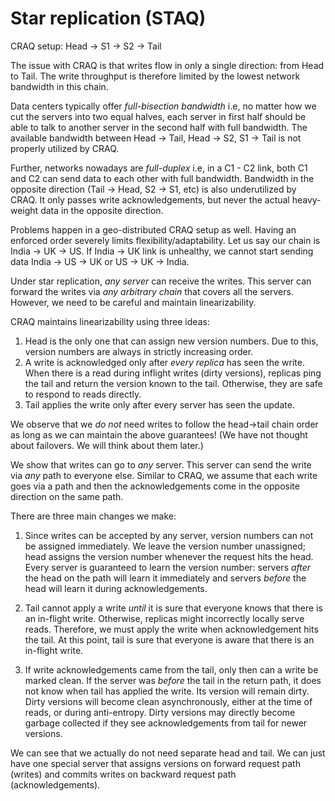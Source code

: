 # Star replication (STAQ)

CRAQ setup: Head -> S1 -> S2 -> Tail

The issue with CRAQ is that writes flow in only a single direction: from Head to
Tail. The write throughput is therefore limited by the lowest network bandwidth
in this chain.  

Data centers typically offer *full-bisection bandwidth* i.e, no matter how we
cut the servers into two equal halves, each server in first half should be able
to talk to another server in the second half with full bandwidth.  The available
bandwidth between Head -> Tail, Head -> S2, S1 -> Tail is not properly utilized
by CRAQ.

Further, networks nowadays are *full-duplex* i.e, in a C1 - C2 link, both C1
and C2 can send data to each other with full bandwidth. Bandwidth in the
opposite direction (Tail -> Head, S2 -> S1, etc) is also underutilized by CRAQ.
It only passes write acknowledgements, but never the actual heavy-weight data in
the opposite direction.

Problems happen in a geo-distributed CRAQ setup as well. Having an
enforced order severely limits flexibility/adaptability. Let us say our chain is
India -> UK -> US. If India -> UK link is unhealthy, we cannot start sending
data India -> US -> UK or US -> UK -> India.

Under star replication, *any server* can receive the writes. This server can
forward the writes via *any arbitrary chain* that covers all the servers.
However, we need to be careful and maintain linearizability.

CRAQ maintains linearizability using three ideas: 
1. Head is the only one that can assign new version numbers. Due to this, version
numbers are always in strictly increasing order. 
2. A write is acknowledged only after *every replica* has seen the write.  When
there is a read during inflight writes (dirty versions), replicas ping the tail
and return the version known to the tail. Otherwise, they are safe to respond to
reads directly.
3. Tail applies the write only after every server has seen the update.

We observe that we *do not* need writes to follow the head->tail chain order as
long as we can maintain the above guarantees! (We have not thought about
failovers. We will think about them later.) 

We show that writes can go to *any* server. This server can send the write via
*any* path to everyone else. Similar to CRAQ, we assume that each write
goes via a path and then the acknowledgements come in the opposite direction on
the same path.

There are three main changes we make:
1. Since writes can be accepted by any server, version numbers can not be
assigned immediately. We leave the version number unassigned; head assigns the
version number whenever the request hits the head. Every server is guaranteed to
learn the version number: servers *after* the head on the path will learn it
immediately and servers *before* the head will learn it during acknowledgements.

2. Tail cannot apply a write *until* it is sure that everyone knows that there
is an in-flight write. Otherwise, replicas might incorrectly locally serve
reads. Therefore, we must apply the write when acknowledgement hits the tail. At
this point, tail is sure that everyone is aware that there is an in-flight
write.

3. If write acknowledgements came from the tail, only then can a write be marked
clean. If the server was *before* the tail in the return path, it does not know
when tail has applied the write. Its version will remain dirty. Dirty versions
will become clean asynchronously, either at the time of reads, or during
anti-entropy. Dirty versions may directly become garbage collected if they see
acknowledgements from tail for newer versions.

We can see that we actually do not need separate head and tail. We can just have
one special server that assigns versions on forward request path (writes) and
commits writes on backward request path (acknowledgements).
